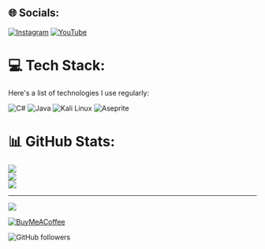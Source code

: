     

## 🌐 Socials:
[![Instagram](https://img.shields.io/badge/Instagram-%23E4405F.svg?logo=Instagram&logoColor=white)](https://instagram.com/selam999x) 
[![YouTube](https://img.shields.io/badge/YouTube-%23FF0000.svg?logo=YouTube&logoColor=white)](https://youtube.com/@Parasayte)

# 💻 Tech Stack:
Here's a list of technologies I use regularly:

![C#](https://custom-icon-badges.demolab.com/badge/C%23-%23239120.svg?logo=cshrp&logoColor=white)
![Java](https://img.shields.io/badge/Java-%23ED8B00.svg?logo=openjdk&logoColor=white)
![Kali Linux](https://img.shields.io/badge/Kali%20Linux-557C94?logo=kalilinux&logoColor=fff)
![Aseprite](https://img.shields.io/badge/-gray?style=flat&logo=aseprite&label=Aseprite
)

# 📊 GitHub Stats:
![](https://github-readme-stats.vercel.app/api?username=Parasayte&theme=dark&hide_border=false&include_all_commits=false&count_private=false)<br/>
![](https://github-readme-streak-stats.herokuapp.com/?user=Parasayte&theme=dark&hide_border=false)<br/>
![](https://github-readme-stats.vercel.app/api/top-langs/?username=Parasayte&theme=dark&hide_border=false&include_all_commits=false&count_private=false&layout=compact)

---
![](https://img.shields.io/github/watchers/Parasayte/flappy-ufo?style=plastic&labelColor=12%2C15%2C25
)

[![BuyMeACoffee](https://img.shields.io/badge/Buy%20Me%20a%20Coffee-ffdd00?&logo=buy-me-a-coffee&logoColor=black)](https://buymeacoffee.com/selam999x)

<!-- Proudly created with GPRM ( https://gprm.itsvg.in ) -->

  ![GitHub followers](https://img.shields.io/github/followers/Parasayte?style=plastic&labelColor=purple&color=royalblue
)


